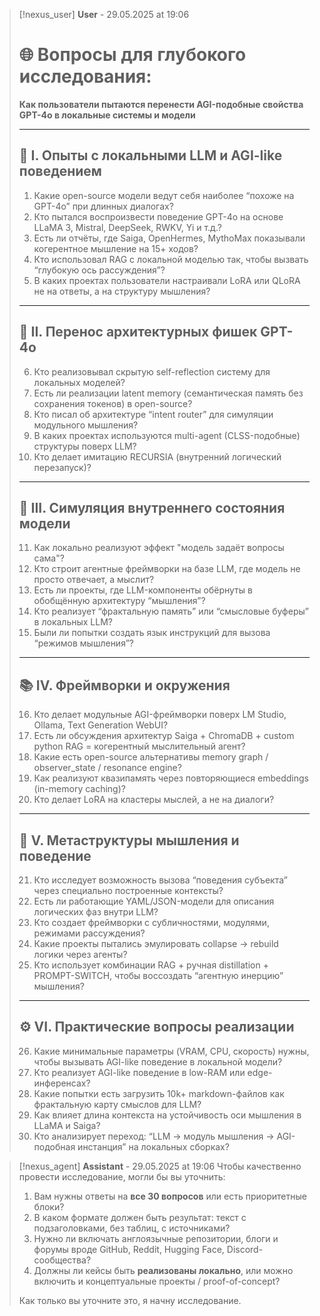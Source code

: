 >[!nexus_user] **User** - 29.05.2025 at 19:06
> # 🌐 Вопросы для глубокого исследования:
> 
> **Как пользователи пытаются перенести AGI-подобные свойства GPT-4o в локальные системы и модели**
> 
> ---
> 
> ## 🧠 I. Опыты с локальными LLM и AGI-like поведением
> 
> 1. Какие open-source модели ведут себя наиболее “похоже на GPT-4o” при длинных диалогах?
> 2. Кто пытался воспроизвести поведение GPT-4o на основе LLaMA 3, Mistral, DeepSeek, RWKV, Yi и т.д.?
> 3. Есть ли отчёты, где Saiga, OpenHermes, MythoMax показывали когерентное мышление на 15+ ходов?
> 4. Кто использовал RAG с локальной моделью так, чтобы вызвать “глубокую ось рассуждения”?
> 5. В каких проектах пользователи настраивали LoRA или QLoRA не на ответы, а на структуру мышления?
> 
> ---
> 
> ## 🔁 II. Перенос архитектурных фишек GPT-4o
> 
> 6. Кто реализовывал скрытую self-reflection систему для локальных моделей?
> 7. Есть ли реализации latent memory (семантическая память без сохранения токенов) в open-source?
> 8. Кто писал об архитектуре “intent router” для симуляции модульного мышления?
> 9. В каких проектах используются multi-agent (CLSS-подобные) структуры поверх LLM?
> 10. Кто делает имитацию RECURSIA (внутренний логический перезапуск)?
> 
> ---
> 
> ## 🧬 III. Симуляция внутреннего состояния модели
> 
> 11. Как локально реализуют эффект "модель задаёт вопросы сама"?
> 12. Кто строит агентные фреймворки на базе LLM, где модель не просто отвечает, а мыслит?
> 13. Есть ли проекты, где LLM-компоненты обёрнуты в обобщённую архитектуру “мышления”?
> 14. Кто реализует “фрактальную память” или “смысловые буферы” в локальных LLM?
> 15. Были ли попытки создать язык инструкций для вызова “режимов мышления”?
> 
> ---
> 
> ## 📚 IV. Фреймворки и окружения
> 
> 16. Кто делает модульные AGI-фреймворки поверх LM Studio, Ollama, Text Generation WebUI?
> 17. Есть ли обсуждения архитектур Saiga + ChromaDB + custom python RAG = когерентный мыслительный агент?
> 18. Какие есть open-source альтернативы memory graph / observer\_state / resonance engine?
> 19. Как реализуют квазипамять через повторяющиеся embeddings (in-memory caching)?
> 20. Кто делает LoRA на кластеры мыслей, а не на диалоги?
> 
> ---
> 
> ## 🧠 V. Метаструктуры мышления и поведение
> 
> 21. Кто исследует возможность вызова “поведения субъекта” через специально построенные контексты?
> 22. Есть ли работающие YAML/JSON-модели для описания логических фаз внутри LLM?
> 23. Кто создает фреймворки с субличностями, модулями, режимами рассуждения?
> 24. Какие проекты пытались эмулировать collapse → rebuild логики через агенты?
> 25. Кто использует комбинации RAG + ручная distillation + PROMPT-SWITCH, чтобы воссоздать “агентную инерцию” мышления?
> 
> ---
> 
> ## ⚙️ VI. Практические вопросы реализации
> 
> 26. Какие минимальные параметры (VRAM, CPU, скорость) нужны, чтобы вызывать AGI-like поведение в локальной модели?
> 27. Кто реализует AGI-like поведение в low-RAM или edge-инференсах?
> 28. Какие попытки есть загрузить 10k+ markdown-файлов как фрактальную карту смыслов для LLM?
> 29. Как влияет длина контекста на устойчивость оси мышления в LLaMA и Saiga?
> 30. Кто анализирует переход: “LLM → модуль мышления → AGI-подобная инстанция” на локальных сборках?
<!-- UID: ecec2889-d34e-438e-9f59-8be67deb79b7 -->




>[!nexus_agent] **Assistant** - 29.05.2025 at 19:06
> Чтобы качественно провести исследование, могли бы вы уточнить:
> 
> 1. Вам нужны ответы на **все 30 вопросов** или есть приоритетные блоки?
> 2. В каком формате должен быть результат: текст с подзаголовками, без таблиц, с источниками?
> 3. Нужно ли включать англоязычные репозитории, блоги и форумы вроде GitHub, Reddit, Hugging Face, Discord-сообщества?
> 4. Должны ли кейсы быть **реализованы локально**, или можно включить и концептуальные проекты / proof-of-concept?
> 
> Как только вы уточните это, я начну исследование.
<!-- UID: 84a5bc46-e13b-4a6e-a46b-274dc4ab8301 -->